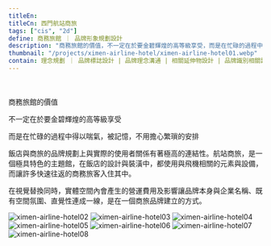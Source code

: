 ```yaml
---
titleEn:
titleCn: 西門航站商旅
tags: ["cis", "2d"]
define: 商務旅館 ｜ 品牌形象規劃設計
description: "商務旅館的價值，不一定在於要金碧輝煌的高等級享受，而是在忙碌的過程中得以喘氣，被記憶，不用擔心繁瑣的安排。"
thumbnail: "/projects/ximen-airline-hotel/ximen-airline-hotel01.webp"
contain: 理念規劃 ｜ 品牌標誌設計 | 品牌理念溝通 | 相關延伸物設計 | 品牌識別相關諮詢
---
```


<section>　

商務旅館的價值

不一定在於要金碧輝煌的高等級享受

而是在忙碌的過程中得以喘氣，被記憶，不用擔心繁瑣的安排

飯店與商旅的品牌規劃上與實際的使用者關係有著極高的連結性。航站商旅，是一個極具特色的主題館，在飯店的設計與裝潢中，都使用與飛機相關的元素與設備，而讓許多快速往返的商務旅客入住其中。

在視覺替換同時，實體空間內會產生的營運費用及影響讓品牌本身與企業名稱、既有空間氛圍、直覺性連成一線，是在一個商旅品牌建立的方式。

</section>

<section>

<img alt="ximen-airline-hotel02" data-src="/projects/ximen-airline-hotel/ximen-airline-hotel02.webp" />
<img alt="ximen-airline-hotel03" data-src="/projects/ximen-airline-hotel/ximen-airline-hotel03.webp" />
<img alt="ximen-airline-hotel04" data-src="/projects/ximen-airline-hotel/ximen-airline-hotel04.webp" />
<img alt="ximen-airline-hotel05" data-src="/projects/ximen-airline-hotel/ximen-airline-hotel05.webp" />
<img alt="ximen-airline-hotel06" data-src="/projects/ximen-airline-hotel/ximen-airline-hotel06.webp" />
<img alt="ximen-airline-hotel07" data-src="/projects/ximen-airline-hotel/ximen-airline-hotel07.webp" />
<img alt="ximen-airline-hotel08" data-src="/projects/ximen-airline-hotel/ximen-airline-hotel08.webp" />

</section>
